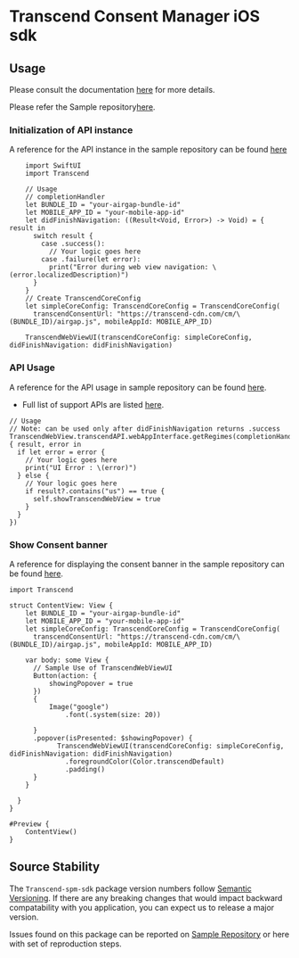 # Transcend Consent Manager iOS sdk

## Usage
Please consult the documentation [here](https://docs.transcend.io/docs/consent-management/mobile-consent/ios) for more details.

Please refer the Sample repository[here](https://github.com/transcend-io/consent-manager-ios-sample-sdk).

### Initialization of API instance 

A reference for the API instance in the sample repository can be found [here](https://github.com/transcend-io/consent-manager-ios-sample-sdk/blob/dev/sampleSDK/sampleSDKApp.swift#L45)
```
    import SwiftUI
    import Transcend
    
    // Usage
    // completionHandler
    let BUNDLE_ID = "your-airgap-bundle-id"
    let MOBILE_APP_ID = "your-mobile-app-id"
    let didFinishNavigation: ((Result<Void, Error>) -> Void) = { result in
      switch result {
        case .success():
          // Your logic goes here
        case .failure(let error):
          print("Error during web view navigation: \(error.localizedDescription)")
      }
    }
    // Create TranscendCoreConfig
    let simpleCoreConfig: TranscendCoreConfig = TranscendCoreConfig(
      transcendConsentUrl: "https://transcend-cdn.com/cm/\(BUNDLE_ID)/airgap.js", mobileAppId: MOBILE_APP_ID)
    
    TranscendWebViewUI(transcendCoreConfig: simpleCoreConfig, didFinishNavigation: didFinishNavigation)
```


### API Usage

A reference for the API usage in sample repository can be found [here](https://github.com/transcend-io/consent-manager-ios-sample-sdk/blob/dev/sampleSDK/HomeView.swift#L33).
- Full list of support APIs are listed [here](https://docs.transcend.io/docs/consent-management/mobile-consent/ios/api#1.0.9:definitions-and-usage-of-the-api).
```
// Usage
// Note: can be used only after didFinishNavigation returns .success
TranscendWebView.transcendAPI.webAppInterface.getRegimes(completionHandler: { result, error in
  if let error = error {
    // Your logic goes here
    print("UI Error : \(error)")
  } else {
    // Your logic goes here
    if result?.contains("us") == true {
      self.showTranscendWebView = true
    }
  }
})
```

### Show Consent banner
A reference for displaying the consent banner in the sample repository can be found [here](https://github.com/transcend-io/consent-manager-ios-sample-sdk/blob/dev/sampleSDK/HomeView.swift#L121).

```
import Transcend

struct ContentView: View {
    let BUNDLE_ID = "your-airgap-bundle-id"
    let MOBILE_APP_ID = "your-mobile-app-id"
    let simpleCoreConfig: TranscendCoreConfig = TranscendCoreConfig(
      transcendConsentUrl: "https://transcend-cdn.com/cm/\(BUNDLE_ID)/airgap.js", mobileAppId: MOBILE_APP_ID)

    var body: some View {
      // Sample Use of TranscendWebViewUI
      Button(action: {
          showingPopover = true
      })
      {
          Image("google")
              .font(.system(size: 20))
          
      }
      .popover(isPresented: $showingPopover) {
            TranscendWebViewUI(transcendCoreConfig: simpleCoreConfig, didFinishNavigation: didFinishNavigation)
              .foregroundColor(Color.transcendDefault)
              .padding()
      }
    }
                        
  }
}

#Preview {
    ContentView()
}
```


## Source Stability

The `Transcend-spm-sdk` package version numbers follow [Semantic Versioning](https://semver.org/). If there are any breaking changes that would impact backward compatability with you application, you can expect us to release a major version.

Issues found on this package can be reported on [Sample Repository](https://github.com/transcend-io/consent-manager-ios-sample-sdk) or here with set of reproduction steps.